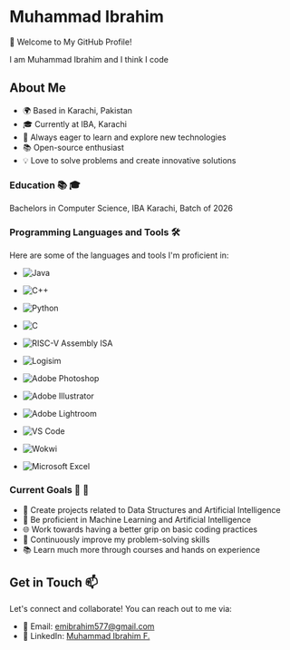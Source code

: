 # Muhammad Ibrahim

👋 Welcome to My GitHub Profile!

I am Muhammad Ibrahim and I think I code

## About Me
* 🌍 Based in Karachi, Pakistan 
* 🎓 Currently at IBA, Karachi 
* 🌱 Always eager to learn and explore new technologies 
* 📚 Open-source enthusiast 
* 💡 Love to solve problems and create innovative solutions 

### Education 📚 🎓 
Bachelors in Computer Science, IBA Karachi, Batch of 2026 

### Programming Languages and Tools 🛠️ 
Here are some of the languages and tools I'm proficient in:
* ![Java](https://img.shields.io/badge/-Java-05122A?style=flat&logo=java)
* ![C++](https://img.shields.io/badge/-C++-05122A?style=flat&logo=c%2B%2B)
* ![Python](https://img.shields.io/badge/-Python-05122A?style=flat&logo=python)
* ![C](https://img.shields.io/badge/-C-05122A?style=flat&logo=c)

* ![RISC-V Assembly ISA](https://img.shields.io/badge/-RISC--V-05122A?style=flat&logo=risc-v)
* ![Logisim](https://img.shields.io/badge/-Logisim-05122A?style=flat&logo=logisim)
* ![Adobe Photoshop](https://img.shields.io/badge/-Adobe%20Photoshop-05122A?style=flat&logo=adobe-photoshop)
* ![Adobe Illustrator](https://img.shields.io/badge/-Adobe%20Illustrator-05122A?style=flat&logo=adobe-illustrator)

* ![Adobe Lightroom](https://img.shields.io/badge/-Adobe%20Lightroom-05122A?style=flat&logo=adobe-lightroom)
* ![VS Code](https://img.shields.io/badge/-VS%20Code-05122A?style=flat&logo=visual-studio-code)
* ![Wokwi](https://img.shields.io/badge/-Wokwi-05122A?style=flat&logo=wokwi)
* ![Microsoft Excel](https://img.shields.io/badge/-Microsoft%20Excel-05122A?style=flat&logo=microsoft-excel)


### Current Goals 🎯 🚀
* 🚀 Create projects related to Data Structures and Artificial Intelligence
* 📖 Be proficient in Machine Learning and Artificial Intelligence
* 🌐 Work towards having a better grip on basic coding practices
* 🌱 Continuously improve my problem-solving skills
* 📚 Learn much more through courses and hands on experience

## Get in Touch 📫
Let's connect and collaborate! You can reach out to me via:
* 📧 Email: emibrahim577@gmail.com
* 🔗 LinkedIn: [Muhammad Ibrahim F.](https://www.linkedin.com/in/muhammad-ibrahim-farid/)

